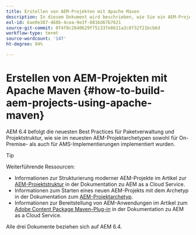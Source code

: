 ```yaml
---
title: Erstellen von AEM-Projekten mit Apache Maven
description: In diesem Dokument wird beschrieben, wie Sie ein AEM-Projekt einrichten, das auf Apache Maven basiert
exl-id: 6ae0e387-468b-4cea-9e3f-0816d67b7621
source-git-commit: 0f4f8c2640629f751337e8611a2c8f32f21bcb6d
workflow-type: tm+mt
source-wordcount: '147'
ht-degree: 94%

---
```


# Erstellen von AEM-Projekten mit Apache Maven {#how-to-build-aem-projects-using-apache-maven}

AEM 6.4 befolgt die neuesten Best Practices für Paketverwaltung und Projektstruktur, wie sie im neuesten AEM-Projektarchetypen sowohl für On-Premise- als auch für AMS-Implementierungen implementiert wurden.

>[!TIP]
>
>Weiterführende Ressourcen:
>
>* Informationen zur Strukturierung moderner AEM-Projekte im Artikel zur [AEM-Projektstruktur](https://experienceleague.adobe.com/docs/experience-manager-cloud-service/implementing/developing/aem-project-content-package-structure.html?lang=de) in der Dokumentation zu AEM as a Cloud Service.
>* Informationen zum Starten eines neuen AEM-Projekts mit dem Archetyp in der Dokumentation zum [AEM-Projektarchetyp](https://experienceleague.adobe.com/docs/experience-manager-core-components/using/developing/archetype/overview.html?lang=de).
>* Informationen zur Bereitstellung von AEM-Anwendungen im Artikel zum [Adobe Content Package Maven-Plug-in](https://experienceleague.adobe.com/docs/experience-manager-cloud-service/implementing/developer-tools/maven-plugin.html#developer-tools) in der Dokumentation zu AEM as a Cloud Service.
>
>Alle drei Dokumente beziehen sich auf AEM 6.4.
